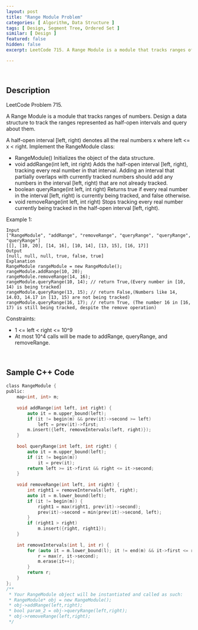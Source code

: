 ```yaml
---
layout: post
title: "Range Module Problem"
categories: [ Algorithm, Data Structure ]
tags: [ Design, Segment Tree, Ordered Set ]
similar: [ Design ]
featured: false
hidden: false
excerpt: LeetCode 715. A Range Module is a module that tracks ranges of numbers. Design a data structure to track the ranges represented as half-open intervals and query about them.

---
```


<br />

## Description

LeetCode Problem 715.

A Range Module is a module that tracks ranges of numbers. Design a data structure to track the ranges represented as half-open intervals and query about them.

A half-open interval [left, right) denotes all the real numbers x where left <= x < right.
Implement the RangeModule class:
* RangeModule() Initializes the object of the data structure.
* void addRange(int left, int right) Adds the half-open interval [left, right), tracking every real number in that interval. Adding an interval that partially overlaps with currently tracked numbers should add any numbers in the interval [left, right) that are not already tracked.
* boolean queryRange(int left, int right) Returns true if every real number in the interval [left, right) is currently being tracked, and false otherwise.
* void removeRange(int left, int right) Stops tracking every real number currently being tracked in the half-open interval [left, right).

Example 1:
```
Input
["RangeModule", "addRange", "removeRange", "queryRange", "queryRange", "queryRange"]
[[], [10, 20], [14, 16], [10, 14], [13, 15], [16, 17]]
Output
[null, null, null, true, false, true]
Explanation
RangeModule rangeModule = new RangeModule();
rangeModule.addRange(10, 20);
rangeModule.removeRange(14, 16);
rangeModule.queryRange(10, 14); // return True,(Every number in [10, 14) is being tracked)
rangeModule.queryRange(13, 15); // return False,(Numbers like 14, 14.03, 14.17 in [13, 15) are not being tracked)
rangeModule.queryRange(16, 17); // return True, (The number 16 in [16, 17) is still being tracked, despite the remove operation)
```

Constraints:
* 1 <= left < right <= 10^9
* At most 10^4 calls will be made to addRange, queryRange, and removeRange.

<br />

## Sample C++ Code


```c
class RangeModule {
public:
    map<int, int> m;
    
    void addRange(int left, int right) {
        auto it = m.upper_bound(left);
        if (it != begin(m) && prev(it)->second >= left)
            left = prev(it)->first;
        m.insert({left, removeIntervals(left, right)});
    }
    
    bool queryRange(int left, int right) {
        auto it = m.upper_bound(left);
        if (it != begin(m))
            it = prev(it);
        return left >= it->first && right <= it->second;
    }
    
    void removeRange(int left, int right) {
        int right1 = removeIntervals(left, right);
        auto it = m.lower_bound(left);
        if (it != begin(m)) {
            right1 = max(right1, prev(it)->second);
            prev(it)->second = min(prev(it)->second, left);
        }
        if (right1 > right)
            m.insert({right, right1});
    }
    
    int removeIntervals(int l, int r) {
        for (auto it = m.lower_bound(l); it != end(m) && it->first <= r; ) {
            r = max(r, it->second);
            m.erase(it++);
        }
        return r;
    }
};
/**
 * Your RangeModule object will be instantiated and called as such:
 * RangeModule* obj = new RangeModule();
 * obj->addRange(left,right);
 * bool param_2 = obj->queryRange(left,right);
 * obj->removeRange(left,right);
 */
```


